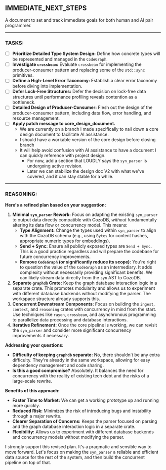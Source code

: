 ## IMMEDIATE_NEXT_STEPS

A document to set and track immediate goals for both human and AI pair programmer.

-----

### **TASKS:**

- [ ] **Prioritize Detailed Type System Design:** Define how concrete types will be represented and managed in the `CodeGraph`.
- [ ] **Investigate `crossbeam`:** Evaluate `crossbeam` for implementing the producer-consumer pattern and replacing some of the `std::sync` primitives.
- [ ] **Define a High-Level Error Taxonomy:** Establish a clear error taxonomy before diving into implementation.
- [ ] **Defer Lock-Free Structures:** Defer the decision on lock-free data structures until performance profiling reveals contention as a bottleneck.
- [ ] **Detailed Design of Producer-Consumer:** Flesh out the design of the producer-consumer pattern, including data flow, error handling, and resource management.
- [ ] **Apply patch message to core_design_document.**
    - We are currently on a branch I made specifically to nail down a core design document to facilitate AI assistance.
    - I should have a workable version of the core design before closing branch
    - It will help avoid confusion with AI assistance to have a document I can quickly reference with project design.
      - For now, add a section that LOUDLY says the `syn_parser` is undergoing active revision.
      - Later we can stabilize the design doc V2 with what we've covered, and it can stay stable for a while.


-----


### REASONING:

**Here's a refined plan based on your suggestion:**

1.  **Minimal `syn_parser` Rework:** Focus on adapting the existing `syn_parser` to output data directly compatible with CozoDB, *without* fundamentally altering its data flow or concurrency model. This means:
    *   **Type Alignment:** Change the types used within `syn_parser` to align with the CozoDB schema (e.g., using `Bytes` for content hashes, appropriate numeric types for embeddings).
    *   **Send + Sync:** Ensure all publicly exposed types are `Send + Sync`. This is a good practice regardless and will prepare the codebase for future concurrency improvements.
    *   **Remove `CodeGraph` (or significantly reduce its scope):** You're right to question the value of the `CodeGraph` as an intermediary. It adds complexity without necessarily providing significant benefits. We can likely stream data directly from the `syn` AST to CozoDB.
2.  **Separate `graphdb` Crate:** Keep the graph database interaction logic in a separate crate. This promotes modularity and allows us to experiment with different database backends without modifying the parser. The workspace structure already supports this.
3.  **Concurrent Downstream Components:** Focus on building the `ingest`, `context`, and `reasoning` crates with concurrency in mind from the start. Use techniques like `rayon`, `crossbeam`, and asynchronous programming to parallelize data processing and database interactions.
4.  **Iterative Refinement:** Once the core pipeline is working, we can revisit the `syn_parser` and consider more significant concurrency improvements if necessary.

**Addressing your questions:**

*   **Difficulty of keeping `graphdb` separate:** No, there shouldn't be any extra difficulty. They're already in the same workspace, allowing for easy dependency management and code sharing.
*   **Is this a good compromise?** Absolutely. It balances the need for concurrency with the reality of existing tech debt and the risks of a large-scale rewrite.

**Benefits of this approach:**

*   **Faster Time to Market:** We can get a working prototype up and running more quickly.
*   **Reduced Risk:** Minimizes the risk of introducing bugs and instability through a major rewrite.
*   **Clearer Separation of Concerns:** Keeps the parser focused on parsing and the graph database interaction logic in a separate crate.
*   **Flexibility:** Allows us to experiment with different database backends and concurrency models without modifying the parser.

I strongly support this revised plan. It's a pragmatic and sensible way to move forward. Let's focus on making the `syn_parser` a reliable and efficient data source for the rest of the system, and then build the concurrent pipeline on top of that.
